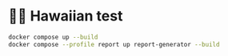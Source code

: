 # 🌺🍕 Hawaiian test

```bash
docker compose up --build
docker compose --profile report up report-generator --build
```